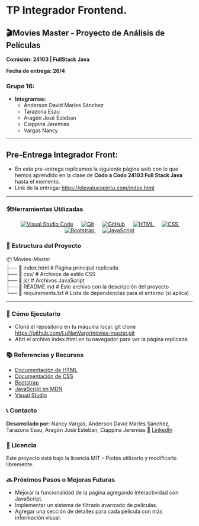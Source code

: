 # TP Integrador Frontend.
## 🎬Movies Master - Proyecto de Análisis de Películas

 **Comisión: 24103 | FullStack Java**
 
 **Fecha de entrega: 26/4**
 
### **Grupo 16:**
* **Integrantes:**
  - Anderson David Marles Sánchez
  - Tarazona Esau
  - Aragón José Esteban
  - Ciappina Jeremias
  - Vargas Nancy

---

## Pre-Entrega Integrador Front:
* En esta pre-entrega replicamos la siguiente página web con lo que hemos aprendido en la clase de **Codo a Codo 24103 Full Stack Java** hasta el momento.
* Link de la entrega: https://elevatuespiritu.com/index.html

---

### **🛠️Herramientas Utilizadas**
   
<p align="center">
  &emsp;
   <a href="#"><img alt="Visual Studio Code" src="https://img.shields.io/badge/Visual%20Studio%20Code-0078d7.svg?style=plastic&logo=visual-studio-code&logoColor=white"></a>
  &emsp;
    <a href="#"><img alt="Git" src="https://img.shields.io/badge/Git%20-%23F05033.svg?style=plastic&logo=git&logoColor=white"></a>
  &emsp;
    <a href="#"><img alt="GitHub" src="https://img.shields.io/badge/github-%23181717.svg?style=plastic&logo=github&logoColor=white"></a>
  &emsp;
  <a href="https://www.w3.org/html/" target="_blank"> 
   <img alt="HTML" src="https://img.shields.io/badge/HTML5%20-%23E34F26.svg?style=plastic&logo=html5&logoColor=white"/>
  </a>   
  &emsp;
  <a href="https://www.w3schools.com/css/" target="_blank">
    <img alt="CSS" src="https://img.shields.io/badge/CSS%20-%231572B6.svg?style=plastic&logo=css3&logoColor=white"/>
  </a> 
 &emsp;
  <a href="https://getbootstrap.com" target="_blank"> 
    <img alt="Bootstrap" src="https://img.shields.io/badge/Bootstrap-%23563D7C.svg?style=flat&logo=bootstrap&logoColor=white"/>
  </a>
  &emsp;
  <a href="https://developer.mozilla.org/en-US/docs/Web/JavaScript" target="_blank"> 
     <img alt="JavaScript" src="https://img.shields.io/badge/JavaScript%20-%23F7DF1E.svg?style=plastic&logo=javascript&logoColor=black"/>
   </a>
</p>

### **📂 Estructura del Proyecto**
📦 Movies-Master  
 ├── 📄 index.html            # Página principal replicada  
 ├── 📂 css/                  # Archivos de estilo CSS  
 ├── 📂 js/                   # Archivos JavaScript  
 ├── 📄 README.md             # Este archivo con la descripción del proyecto  
 └── 📄 requirements.txt      # Lista de dependencias para el entorno (si aplica)

---
### **🚀 Cómo Ejecutarlo**
  - Cloná el repositorio en tu máquina local:
git clone https://github.com/LuNanVarg/movies-master.git
  - Abri el archivo index.html en tu navegador para ver la página replicada.


### **📚 Referencias y Recursos**
  - [Documentación de HTML](https://www.w3.org/html/)
  - [Documentación de CSS](https://www.w3schools.com/css/)
  - [Bootstrap](https://getbootstrap.com/)
  - [JavaScript en MDN](https://developer.mozilla.org/en-US/docs/Web/JavaScript)
  - [Visual Studio](https://code.visualstudio.com/)


### **📞 Contacto**
   **Desarrollado por:** Nancy Vargas, Anderson David Marles Sánchez, Tarazona Esau, Aragón José Esteban, Ciappina Jeremias
📧 [LinkedIn](https://www.linkedin.com/in/vargasnancy)


### **📜 Licencia**
Este proyecto está bajo la licencia MIT – Podés utilizarlo y modificarlo libremente.


### **🔜 Próximos Pasos o Mejoras Futuras**
  - Mejorar la funcionalidad de la página agregando interactividad con JavaScript.
  - Implementar un sistema de filtrado avanzado de películas.
  - Agregar una sección de detalles para cada película con más información visual.







